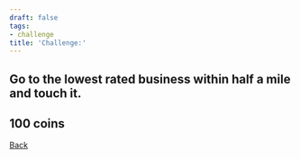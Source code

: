 ```yaml
---
draft: false
tags:
- challenge
title: 'Challenge:'
---
```

## Go to the lowest rated business within half a mile and touch it.
## 100 coins
[Back](/jetlag) 
